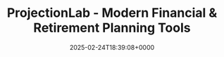 ---
title: ProjectionLab - Modern Financial & Retirement Planning Tools
slug: 20250224T183908
date: 2025-02-24T18:39:08+0000
params:
  url: https://projectionlab.com/
tags:
- finance
---